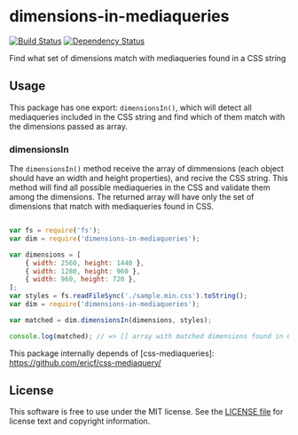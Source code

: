 # dimensions-in-mediaqueries

[![Build Status](https://travis-ci.org/jalamprea/dimensions-in-mediaqueries.svg?branch=master)](https://travis-ci.org/jalamprea/dimensions-in-mediaqueries)
[![Dependency Status](https://beta.gemnasium.com/badges/github.com/jalamprea/dimensions-in-mediaqueries.svg)](https://beta.gemnasium.com/projects/github.com/jalamprea/dimensions-in-mediaqueries)

Find what set of dimensions match with mediaqueries found in a CSS string


Usage
-----

This package has one export: `dimensionsIn()`, which will detect all mediaqueries included in
the CSS string and find which of them match with the dimensions passed as array.

### dimensionsIn

The `dimensionsIn()` method receive the array of dimmensions (each object should have an width 
and height properties), and recive the CSS string. This method will find all possible mediaqueries
in the CSS and validate them among the dimensions. 
The returned array will have only the set of dimensions that match with mediaqueries found in CSS.

```javascript

var fs = require('fs');
var dim = require('dimensions-in-mediaqueries');

var dimensions = [
	{ width: 2560, height: 1440 },
	{ width: 1280, height: 960 },
	{ width: 960, height: 720 },
];
var styles = fs.readFileSync('./sample.min.css').toString();
var dim = require('dimensions-in-mediaqueries');

var matched = dim.dimensionsIn(dimensions, styles);

console.log(matched); // => [] array with matched dimensions found in CSS
```

This package internally depends of [css-mediaqueries]: https://github.com/ericf/css-mediaquery/

License
-------

This software is free to use under the MIT license.
See the [LICENSE file][] for license text and copyright information.

[LICENSE file]: https://github.com/jalamprea/dimensions-in-mediaqueries/blob/master/LICENSE